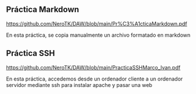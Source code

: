 ## Práctica Markdown 
https://github.com/NeroTK/DAW/blob/main/Pr%C3%A1cticaMarkdown.pdf

En esta práctica, se copia manualmente un archivo formatado en markdown

## Práctica SSH
https://github.com/NeroTK/DAW/blob/main/PracticaSSHMarco_Ivan.pdf

En esta práctica, accedemos desde un ordenador cliente a un ordenador servidor mediante ssh para instalar apache y pasar una web
